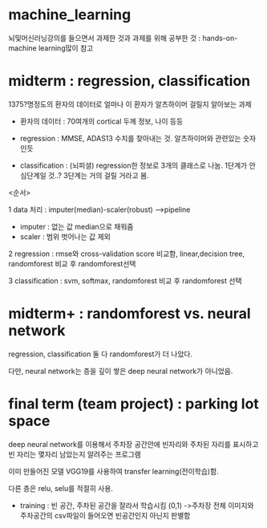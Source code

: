 # machine_learning
뇌및머신러닝강의를 들으면서 과제한 것과 과제를 위해 공부한 것 : hands-on-machine learning많이 참고

# midterm : regression, classification

1375?명정도의 환자의 데이터로 얼마나 이 환자가 알츠하이머 걸릴지 알아보는 과제

* 환자의 데이터 : 70여개의 cortical 두께 정보, 나이 등등

* regression : MMSE, ADAS13 수치를 찾아내는 것. 알츠하이머와 관련있는 숫자인듯

* classification : (뇌피셜) regression한 정보로 3개의 클래스로 나눔. 1단계가 안심단계일 것..? 3단계는 거의 걸릴 거라고 봄.


<순서>

1 data 처리 : imputer(median)-scaler(robust) -->pipeline
 - imputer : 없는 값 median으로 채워줌
 - scaler : 범위 벗어나는 값 제외
 
2 regression : rmse와 cross-validation score 비교함, linear,decision tree, randomforest 비교 후 randomforest선택

3 classification : svm, softmax, randomforest 비교 후 randomforest 선택

# midterm+ : randomforest vs. neural network

regression, classification 둘 다 randomforest가 더 나았다. 

다만, neural network는 층을 깊이 쌓은 deep neural network가 아니었음.

# final term (team project) : parking lot space

deep neural network를 이용해서 주차장 공간안에 빈자리와 주차된 자리를 표시하고 빈 자리는 몇자리 남았는지 알려주는 프로그램

이미 만들어진 모델 VGG19를 사용하여 transfer learning(전이학습)함.

다른 층은 relu, selu를 적절히 사용.


* training : 빈 공간, 주차된 공간을 잘라서 학습시킴 (0,1) ->주차장 전체 이미지와 주차공간의 csv파일이 들어오면 빈공간인지 아닌지 판별함
